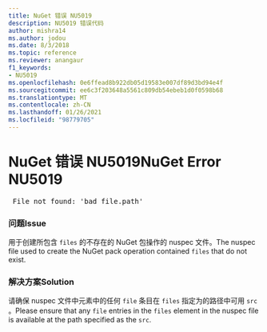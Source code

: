 ```yaml
---
title: NuGet 错误 NU5019
description: NU5019 错误代码
author: mishra14
ms.author: jodou
ms.date: 8/3/2018
ms.topic: reference
ms.reviewer: anangaur
f1_keywords:
- NU5019
ms.openlocfilehash: 0e6ffead8b922db05d19583e007df89d3bd94e4f
ms.sourcegitcommit: ee6c3f203648a5561c809db54ebeb1d0f0598b68
ms.translationtype: MT
ms.contentlocale: zh-CN
ms.lasthandoff: 01/26/2021
ms.locfileid: "98779705"
---
```

# <a name="nuget-error-nu5019"></a><span data-ttu-id="2995f-103">NuGet 错误 NU5019</span><span class="sxs-lookup"><span data-stu-id="2995f-103">NuGet Error NU5019</span></span>
<pre> File not found: 'bad_file.path'</pre>

### <a name="issue"></a><span data-ttu-id="2995f-104">问题</span><span class="sxs-lookup"><span data-stu-id="2995f-104">Issue</span></span>

<span data-ttu-id="2995f-105">用于创建所包含 `files` 的不存在的 NuGet 包操作的 nuspec 文件。</span><span class="sxs-lookup"><span data-stu-id="2995f-105">The nuspec file used to create the NuGet pack operation contained `files` that do not exist.</span></span>


### <a name="solution"></a><span data-ttu-id="2995f-106">解决方案</span><span class="sxs-lookup"><span data-stu-id="2995f-106">Solution</span></span>

<span data-ttu-id="2995f-107">请确保 nuspec 文件中元素中的任何 `file` 条目在 `files` 指定为的路径中可用 `src` 。</span><span class="sxs-lookup"><span data-stu-id="2995f-107">Please ensure that any `file` entries in the `files` element in the nuspec file is available at the path specified as the `src`.</span></span>

